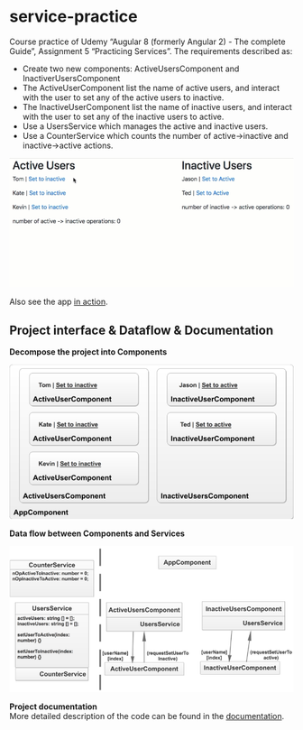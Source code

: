# service-practice
Course practice of Udemy “Augular 8 (formerly Angular 2) - The complete Guide”, Assignment 5 “Practicing Services”. The requirements described as:
- Create two new components: ActiveUsersComponent and InactiverUsersComponent
- The ActiveUserComponent list the name of active users, and interact with the user to set any of the active users to inactive.
- The InactiveUserComponent list the name of inactive users, and interact with the user to set any of the inactive users to active.
- Use a UsersService which manages the active and inactive users.
- Use a CounterService which counts the number of active->inactive and inactive->active actions.
<center><img src="./demo.gif" width="600px"></center>

Also see the app [in action](https://service-practice-udemy.firebaseapp.com).

## Project interface & Dataflow & Documentation
**Decompose the project into Components**
<center><img src="./interface.png" width="600px"></center>

**Data flow between Components and Services**
<center><img src="./dataflow.png" width="600px"></center>

**Project documentation**\
More detailed description of the code can be found in the [documentation](http://ec2-3-15-194-248.us-east-2.compute.amazonaws.com/angular-cases-docs/service-practice/index.html).
